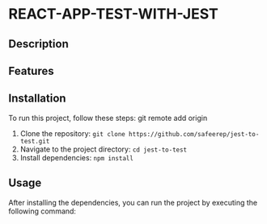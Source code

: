 # REACT-APP-TEST-WITH-JEST

## Description

## Features


## Installation
To run this project, follow these steps:
git remote add origin 
1. Clone the repository: `git clone https://github.com/safeerep/jest-to-test.git`
2. Navigate to the project directory: `cd jest-to-test`
3. Install dependencies: `npm install`

## Usage
After installing the dependencies, you can run the project by executing the following command:
